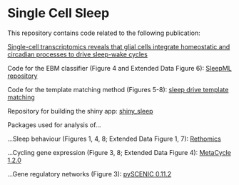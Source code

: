Single Cell Sleep
====================================================================================================================================

This repository contains code related to the following publication:

[Single-cell transcriptomics reveals that glial cells integrate homeostatic and circadian processes to drive sleep-wake cycles](https://www.biorxiv.org/content/10.1101/2023.03.22.533150v1)


Code for the EBM classifier (Figure 4 and Extended Data Figure 6): [SleepML repository](https://github.com/shaliulab/SleepML/blob/master/README.md)

Code for the template matching method (Figures 5-8): [sleep drive template matching](https://github.com/shaliulab/Single_Cell_Sleep/tree/main/sleep_drive)

Repository for building the shiny app: [shiny_sleep](https://github.com/joanadopp/shinysleep.git)


Packages used for analysis of...

...Sleep behaviour (Figures 1, 4, 8; Extended Data Figure 1, 7): [Rethomics](https://github.com/rethomics/rethomics.github.io)

...Cycling gene expression (Figure 3, 8; Extended Data Figure 4): [MetaCycle 1.2.0](https://github.com/gangwug/MetaCycle)

...Gene regulatory networks (Figure 3): [pySCENIC 0.11.2](https://github.com/aertslab/pySCENIC)
